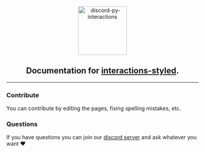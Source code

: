 <div align="center">
    <a><img src="https://cdn.discordapp.com/attachments/875651719088984125/875884861926285364/logo.gif" alt="discord-py-interactions" height="128"></a>
    <h2>Documentation for <a href="https://github.com/discord-interactions-styled/discord-interactions-styled">interactions-styled</a>.</h2>
</div>

---

### Contribute
You can contribute by editing the pages, fixing spelling mistakes, etc.

### Questions
If you have questions you can join our [discord server]() and ask whatever you want :heart: